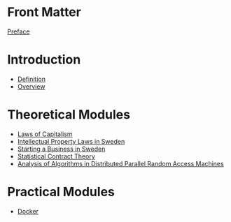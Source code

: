 # Front Matter

[Preface](./preface.md)

# Introduction

* [Definition](./definition.md)
* [Overview](./overview.md)

# Theoretical Modules

* [Laws of Capitalism](./lawsOfCapitalism.md)
* [Intellectual Property Laws in Sweden](./ipLawsInSweden.md)
* [Starting a Business in Sweden](./businessInSweden.md)
* [Statistical Contract Theory](./statisticalContractTheory.md)
* [Analysis of Algorithms in Distributed Parallel Random Access Machines](./AoA_DPRAM.md)

# Practical Modules 

* [Docker](./docker.md)

<!---
--->

<!--


### THM.3

-->

